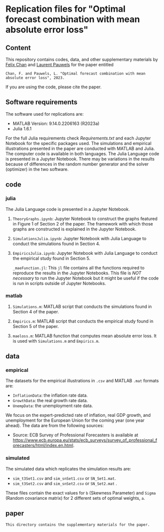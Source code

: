 # Replication files for "Optimal forecast combination with mean absolute error loss"

## Content
This repository contains codes, data, and other supplementary materials by [Felix Chan](mailto:F.Chan@curtin.edu.au) and [Laurent Pauwels](mailto:laurent.pauwels@sydney.edu.au) for the paper entitled 

	Chan, F. and Pauwels, L. "Optimal forecast combination with mean absolute error loss", 2023. 

If you are using the code, please cite the paper.

## Software requirements
The software used for replications are:

 - MATLAB Version: 9.14.0.2206163 (R2023a)
 - Julia 1.6.1
 
For the full Julia requirements check *Requirements.txt* and each Jupyter Notebook for the specific packages used. The simulations and empirical illustrations presented in the paper are conducted with MATLAB and Julia. The computer code is available in both languages. The Julia Language code is presented in a Jupyter Notebook. There may be variations in the results because of differences in the random number generator and the solver (optimizer) in the two software.
	
## code
  
### julia
The Julia Language code is presented in a Jupyter Notebook.

1. `TheoryGraphs.ipynb`: Jupyter Notebook to construct the graphs featured in Figure 1 of Section 2 of the paper. The framework with which those graphs are constructed is explained in the Jupyter Notebook. 

2. `SimulationsJulia.ipynb`: Jupyter Notebook with Julia Language to conduct the simulations found in Section 4. 


3. `EmpiricsJulia.ipynb`: Jupyter Notebook with Julia Language to conduct the empirical study found in Section 5. 

    `_maeFunction.jl`: This `jl` file contains all the functions required to reproduce the results in the Jupyter Notebooks. This file is *NOT necessary* to run the Jupyter Notebook but it might be useful if the code is run in scripts outside of Jupyter Notebooks.

### matlab

1. `Simulations.m`: MATLAB script that conducts the simulations found in Section 4 of the paper. 

2. `Empirics.m`: MATLAB script that conducts the empirical study found in Section 5 of the paper. 

3. `maeloss.m`: MATLAB function that computes mean absolute error loss. It is used with `Simulations.m` and `Empirics.m`.

## data

### empirical
The datasets for the empirical illustrations in `.csv` and MATLAB `.mat` formats are:
 
- `InflationData`: the inflation rate data.
- `GrowthData`: the real growth rate data.
- `UnempData`: the unemployment rate data.

We focus on the expert-predicted rate of inflation, real GDP growth, and unemployment for the European Union for the coming year (one year ahead). The data are from the following sources:

- Source: ECB Survey of Professional Forecasters is available at <https://www.ecb.europa.eu/stats/ecb_surveys/survey_of_professional_forecasters/html/index.en.html>.

### simulated

The simulated data which replicates the simulation results are:

- `sim_t3Set1.csv` and `sim_snSet1.csv` or `SN_Set1.mat`.
- `sim_t3Set2.csv` and `sim_snSet2.csv` or `SN_Set2.mat` .

These files contain the exact values for `b` (Skewness Parameter) and `Sigma` (Random covariance matrix) for 2 different sets of optimal weights, `a`.


## paper
    This directory contains the supplementary materials for the paper. 

    
